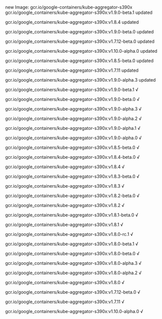 new Image: gcr.io/google-containers/kube-aggregator-s390x
gcr.io/google_containers/kube-aggregator-s390x:v1.9.0-beta.1 updated 

gcr.io/google_containers/kube-aggregator-s390x:v1.8.4 updated 

gcr.io/google_containers/kube-aggregator-s390x:v1.9.0-beta.0 updated 

gcr.io/google_containers/kube-aggregator-s390x:v1.7.12-beta.0 updated 

gcr.io/google_containers/kube-aggregator-s390x:v1.10.0-alpha.0 updated 

gcr.io/google_containers/kube-aggregator-s390x:v1.8.5-beta.0 updated 

gcr.io/google_containers/kube-aggregator-s390x:v1.7.11 updated 

gcr.io/google_containers/kube-aggregator-s390x:v1.9.0-alpha.3 updated 

gcr.io/google_containers/kube-aggregator-s390x:v1.9.0-beta.1 √

gcr.io/google_containers/kube-aggregator-s390x:v1.9.0-beta.0 √

gcr.io/google_containers/kube-aggregator-s390x:v1.9.0-alpha.3 √

gcr.io/google_containers/kube-aggregator-s390x:v1.9.0-alpha.2 √

gcr.io/google_containers/kube-aggregator-s390x:v1.9.0-alpha.1 √

gcr.io/google_containers/kube-aggregator-s390x:v1.9.0-alpha.0 √

gcr.io/google_containers/kube-aggregator-s390x:v1.8.5-beta.0 √

gcr.io/google_containers/kube-aggregator-s390x:v1.8.4-beta.0 √

gcr.io/google_containers/kube-aggregator-s390x:v1.8.4 √

gcr.io/google_containers/kube-aggregator-s390x:v1.8.3-beta.0 √

gcr.io/google_containers/kube-aggregator-s390x:v1.8.3 √

gcr.io/google_containers/kube-aggregator-s390x:v1.8.2-beta.0 √

gcr.io/google_containers/kube-aggregator-s390x:v1.8.2 √

gcr.io/google_containers/kube-aggregator-s390x:v1.8.1-beta.0 √

gcr.io/google_containers/kube-aggregator-s390x:v1.8.1 √

gcr.io/google_containers/kube-aggregator-s390x:v1.8.0-rc.1 √

gcr.io/google_containers/kube-aggregator-s390x:v1.8.0-beta.1 √

gcr.io/google_containers/kube-aggregator-s390x:v1.8.0-beta.0 √

gcr.io/google_containers/kube-aggregator-s390x:v1.8.0-alpha.3 √

gcr.io/google_containers/kube-aggregator-s390x:v1.8.0-alpha.2 √

gcr.io/google_containers/kube-aggregator-s390x:v1.8.0 √

gcr.io/google_containers/kube-aggregator-s390x:v1.7.12-beta.0 √

gcr.io/google_containers/kube-aggregator-s390x:v1.7.11 √

gcr.io/google_containers/kube-aggregator-s390x:v1.10.0-alpha.0 √

